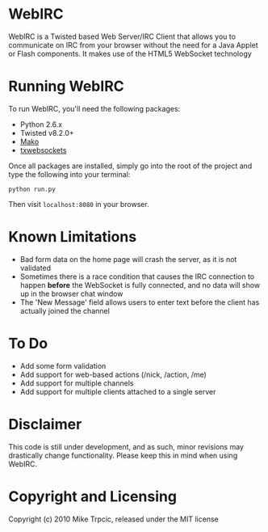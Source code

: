 # WebIRC #
WebIRC is a Twisted based Web Server/IRC Client that allows you to communicate on IRC from your browser
without the need for a Java Applet or Flash components.  It makes use of the HTML5 WebSocket technology

# Running WebIRC #
To run WebIRC, you'll need the following packages:

* Python 2.6.x
* Twisted v8.2.0+
* [Mako](http://www.makotemplates.org/)
* [txwebsockets](https://github.com/gleicon/txwebsockets)

Once all packages are installed, simply go into the root of the project and type the following into your terminal:

    python run.py

Then visit `localhost:8080` in your browser.

# Known Limitations #
* Bad form data on the home page will crash the server, as it is not validated
* Sometimes there is a race condition that causes the IRC connection to happen **before** the WebSocket is fully connected, and no data will show up in the browser chat window
* The 'New Message' field allows users to enter text before the client has actually joined the channel

# To Do #
* Add some form validation
* Add support for web-based actions (/nick, /action, /me)
* Add support for multiple channels
* Add support for multiple clients attached to a single server

# Disclaimer #
This code is still under development, and as such, minor revisions may drastically change functionality.
Please keep this in mind when using WebIRC.
# Copyright and Licensing #
Copyright (c) 2010 Mike Trpcic, released under the MIT license
